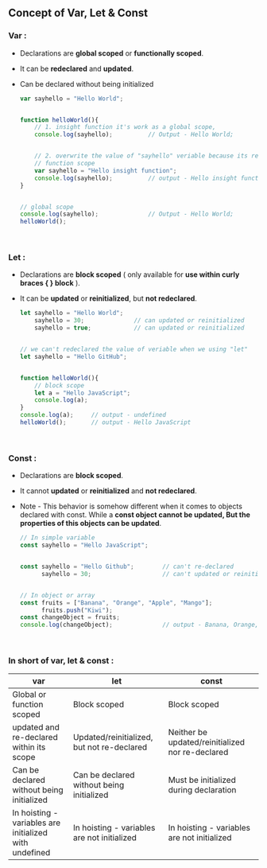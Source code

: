 ## Concept of Var, Let & Const


### Var :
* Declarations are **global scoped** or **functionally scoped**.
* It can be **redeclared** and **updated**.
* Can be declared without being initialized

    ```javascript
    var sayhello = "Hello World";

    
    function helloWorld(){
        // 1. insight function it's work as a global scope,
        console.log(sayhello);          // Output - Hello World;


        // 2. overwrite the value of "sayhello" veriable because its redeclared
        // function scope
        var sayhello = "Hello insight function";
        console.log(sayhello);          // output - Hello insight function
    }


    // global scope
    console.log(sayhello);              // Output - Hello World;
    helloWorld();
    ```

&nbsp;
&nbsp;

### Let :
* Declarations are **block scoped** ( only available for **use within curly braces { } block** ).
* It can be **updated** or **reinitialized**, but **not redeclared**.

    ```javascript
    let sayhello = "Hello World";
        sayhello = 30;              // can updated or reinitialized
        sayhello = true;            // can updated or reinitialized
    

    // we can't redeclared the value of veriable when we using "let"
    let sayhello = "Hello GitHub";

    
    function helloWorld(){
        // block scope
        let a = "Hello JavaScript";
        console.log(a);
    }
    console.log(a);     // output - undefined 
    helloWorld();       // output - Hello JavaScript
    ```

&nbsp;
&nbsp;

### Const :
* Declarations are **block scoped**.
* It cannot **updated** or **reinitialized** and **not redeclared**.
* Note - This behavior is somehow different when it comes to objects declared with const. While a **const object cannot be updated, But the properties of this objects can be updated**.

    ```javascript
    // In simple variable
    const sayhello = "Hello JavaScript";


    const sayhello = "Hello Github";        // can't re-declared
          sayhello = 30;                    // can't updated or reinitialized
    

    // In object or array
    const fruits = ["Banana", "Orange", "Apple", "Mango"];
          fruits.push("Kiwi"); 
    const changeObject = fruits;
    console.log(changeObject);              // output - Banana, Orange, Apple, Mango, Kiwi
    ```

&nbsp;
&nbsp;

### In short of var, let & const : 
var | let | const
--- | --- | ---
Global or function scoped | Block scoped | Block scoped
updated and re-declared within its scope | Updated/reinitialized, but not re-declared | Neither be updated/reinitialized nor re-declared
Can be declared without being initialized | Can be declared without being initialized | Must be initialized during declaration
In hoisting - variables are initialized with undefined | In hoisting - variables are not initialized | In hoisting - variables are not initialized
